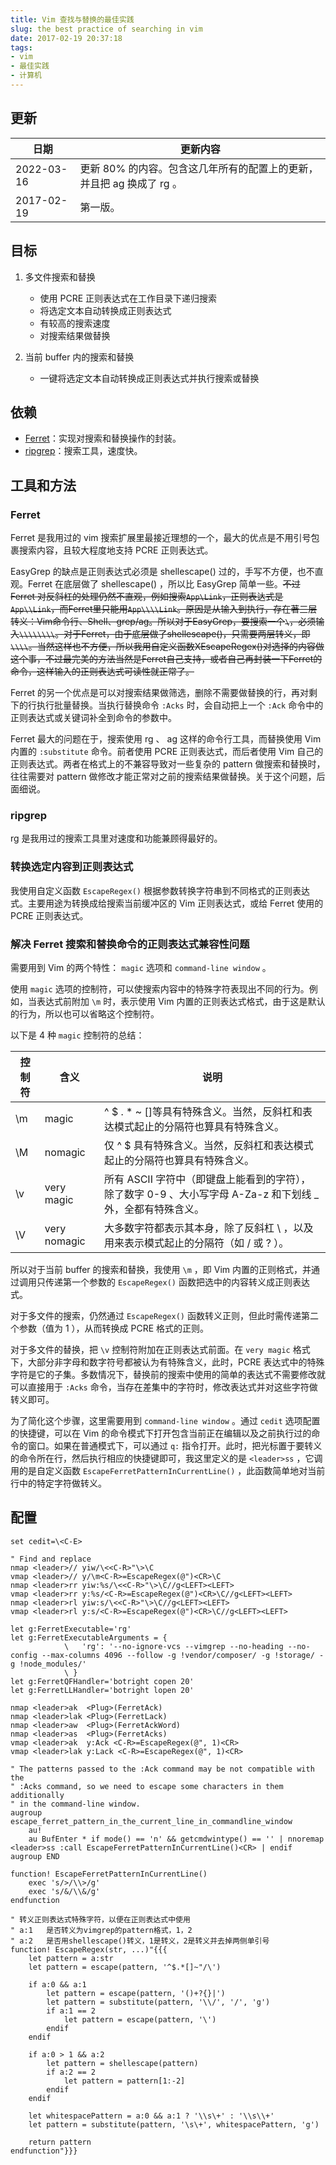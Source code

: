 ```yaml
---
title: Vim 查找与替换的最佳实践
slug: the best practice of searching in vim
date: 2017-02-19 20:37:18
tags:
- vim
- 最佳实践
- 计算机
---
```


## 更新

| 日期       | 更新内容                                                     |
| ---------- | ------------------------------------------------------------ |
| 2022-03-16 | 更新 80% 的内容。包含这几年所有的配置上的更新，并且把 ag 换成了 rg 。 |
| 2017-02-19 | 第一版。                                                     |



## 目标

1. 多文件搜索和替换
   * 使用 PCRE 正则表达式在工作目录下递归搜索
   * 将选定文本自动转换成正则表达式
   * 有较高的搜索速度
   * 对搜索结果做替换

2. 当前 buffer 内的搜索和替换
   - 一键将选定文本自动转换成正则表达式并执行搜索或替换


## 依赖

* [Ferret](https://github.com/wincent/ferret)：实现对搜索和替换操作的封装。
* [ripgrep](https://github.com/BurntSushi/ripgrep)：搜索工具，速度快。

## 工具和方法

### Ferret

Ferret 是我用过的 vim 搜索扩展里最接近理想的一个，最大的优点是不用引号包裹搜索内容，且较大程度地支持 PCRE 正则表达式。

EasyGrep 的缺点是正则表达式必须是 shellescape() 过的，手写不方便，也不直观。Ferret 在底层做了 shellescape() ，所以比 EasyGrep 简单一些。~~不过 Ferret 对反斜杠的处理仍然不直观，例如搜索`App\Link`，正则表达式是`App\\Link`，而Ferret里只能用`App\\\\Link`。原因是从输入到执行，存在著三层转义：Vim命令行、Shell、grep/ag。所以对于EasyGrep，要搜索一个`\`，必须输入`\\\\\\\\`。对于Ferret，由于底层做了shellescape()，只需要两层转义，即`\\\\`。当然这样也不方便，所以我用自定义函数XEscapeRegex()对选择的内容做这个事，不过最完美的方法当然是Ferret自己支持，或者自己再封装一下Ferret的命令，这样输入的正则表达式可读性就正常了。~~

Ferret 的另一个优点是可以对搜索结果做筛选，删除不需要做替换的行，再对剩下的行执行批量替换。当执行替换命令 `:Acks` 时，会自动把上一个 `:Ack` 命令中的正则表达式或关键词补全到命令的参数中。

Ferret 最大的问题在于，搜索使用 rg 、 ag 这样的命令行工具，而替换使用 Vim 内置的 `:substitute` 命令。前者使用 PCRE 正则表达式，而后者使用 Vim 自己的正则表达式。两者在格式上的不兼容导致对一些复杂的 pattern 做搜索和替换时，往往需要对 pattern 做修改才能正常对之前的搜索结果做替换。关于这个问题，后面细说。

### ripgrep

rg 是我用过的搜索工具里对速度和功能兼顾得最好的。

### 转换选定内容到正则表达式

我使用自定义函数 `EscapeRegex()` 根据参数转换字符串到不同格式的正则表达式。主要用途为转换成给搜索当前缓冲区的 Vim 正则表达式，或给 Ferret 使用的 PCRE 正则表达式。

### 解决 Ferret 搜索和替换命令的正则表达式兼容性问题

需要用到 Vim 的两个特性： `magic` 选项和 `command-line window` 。

使用 `magic` 选项的控制符，可以使搜索内容中的特殊字符表现出不同的行为。例如，当表达式前附加 `\m` 时，表示使用 Vim 内置的正则表达式格式，由于这是默认的行为，所以也可以省略这个控制符。

以下是 4 种 `magic` 控制符的总结：

| 控制符 | 含义         | 说明                                                         |
| ------ | ------------ | ------------------------------------------------------------ |
| \m     | magic        | ^ $ . * ~ []等具有特殊含义。当然，反斜杠和表达模式起止的分隔符也算具有特殊含义。 |
| \M     | nomagic      | 仅 ^ $ 具有特殊含义。当然，反斜杠和表达模式起止的分隔符也算具有特殊含义。 |
| \v     | very magic   | 所有 ASCII 字符中（即键盘上能看到的字符），除了数字 0-9 、大小写字母 A-Za-z 和下划线 _ 外，全都有特殊含义。 |
| \V     | very nomagic | 大多数字符都表示其本身，除了反斜杠 \ ，以及用来表示模式起止的分隔符（如 / 或 ? ）。 |

所以对于当前 buffer 的搜索和替换，我使用 `\m` ，即 Vim 内置的正则格式，并通过调用只传递第一个参数的 `EscapeRegex()` 函数把选中的内容转义成正则表达式。

对于多文件的搜索，仍然通过 `EscapeRegex()` 函数转义正则，但此时需传递第二个参数（值为 1 ），从而转换成 PCRE 格式的正则。

对于多文件的替换，把 `\v` 控制符附加在正则表达式前面。在 `very magic` 格式下，大部分非字母和数字符号都被认为有特殊含义，此时，PCRE 表达式中的特殊字符是它的子集。多数情况下，替换前的搜索中使用的简单的表达式不需要修改就可以直接用于 `:Acks` 命令，当存在差集中的字符时，修改表达式并对这些字符做转义即可。

为了简化这个步骤，这里需要用到 `command-line window` 。通过 `cedit` 选项配置的快捷键，可以在 Vim 的命令模式下打开包含当前正在编辑以及之前执行过的命令的窗口。如果在普通模式下，可以通过 `q:` 指令打开。此时，把光标置于要转义的命令所在行，然后执行相应的快捷键即可，我这里定义的是 `<leader>ss` ，它调用的是自定义函数 `EscapeFerretPatternInCurrentLine()` ，此函数简单地对当前行中的特定字符做转义。

## 配置

```vim
set cedit=\<C-E>

" Find and replace
nmap <leader>// yiw/\<<C-R>"\>\C
vmap <leader>// y/\m<C-R>=EscapeRegex(@")<CR>\C
nmap <leader>rr yiw:%s/\<<C-R>"\>\C//g<LEFT><LEFT>
vmap <leader>rr y:%s/<C-R>=EscapeRegex(@")<CR>\C//g<LEFT><LEFT>
nmap <leader>rl yiw:s/\<<C-R>"\>\C//g<LEFT><LEFT>
vmap <leader>rl y:s/<C-R>=EscapeRegex(@")<CR>\C//g<LEFT><LEFT>

let g:FerretExecutable='rg'
let g:FerretExecutableArguments = {
            \   'rg': '--no-ignore-vcs --vimgrep --no-heading --no-config --max-columns 4096 --follow -g !vendor/composer/ -g !storage/ -g !node_modules/'
            \ }
let g:FerretQFHandler='botright copen 20'
let g:FerretLLHandler='botright lopen 20'

nmap <leader>ak  <Plug>(FerretAck)
nmap <leader>lak <Plug>(FerretLack)
nmap <leader>aw  <Plug>(FerretAckWord)
nmap <leader>as  <Plug>(FerretAcks)
vmap <leader>ak  y:Ack <C-R>=EscapeRegex(@", 1)<CR>
vmap <leader>lak y:Lack <C-R>=EscapeRegex(@", 1)<CR>

" The patterns passed to the :Ack command may be not compatible with the
" :Acks command, so we need to escape some characters in them additionally
" in the command-line window.
augroup escape_ferret_pattern_in_the_current_line_in_commandline_window
    au!
    au BufEnter * if mode() == 'n' && getcmdwintype() == '' | nnoremap <leader>ss :call EscapeFerretPatternInCurrentLine()<CR> | endif
augroup END

function! EscapeFerretPatternInCurrentLine()
    exec 's/>/\\>/g'
    exec 's/&/\\&/g'
endfunction

" 转义正则表达式特殊字符，以便在正则表达式中使用
" a:1   是否转义为vimgrep的pattern格式，1，2
" a:2   是否用shellescape()转义，1是转义，2是转义并去掉两侧单引号
function! EscapeRegex(str, ...)"{{{
    let pattern = a:str
    let pattern = escape(pattern, '^$.*[]~"/\')

    if a:0 && a:1
        let pattern = escape(pattern, '()+?{}|')
        let pattern = substitute(pattern, '\\/', '/', 'g')
        if a:1 == 2
            let pattern = escape(pattern, '\')
        endif
    endif

    if a:0 > 1 && a:2
        let pattern = shellescape(pattern)
        if a:2 == 2
            let pattern = pattern[1:-2]
        endif
    endif

    let whitespacePattern = a:0 && a:1 ? '\\s\+' : '\\s\\+'
    let pattern = substitute(pattern, '\s\+', whitespacePattern, 'g')

    return pattern
endfunction"}}}
```
